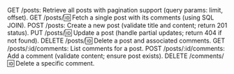 GET /posts: Retrieve all posts with pagination support (query params: limit, offset).
GET /posts/:id: Fetch a single post with its comments (using SQL JOIN).
POST /posts: Create a new post (validate title and content; return 201 status).
PUT /posts/:id: Update a post (handle partial updates; return 404 if not found).
DELETE /posts/:id: Delete a post and associated comments.
GET /posts/:id/comments: List comments for a post.
POST /posts/:id/comments: Add a comment (validate content; ensure post exists).
DELETE /comments/:id: Delete a specific comment.